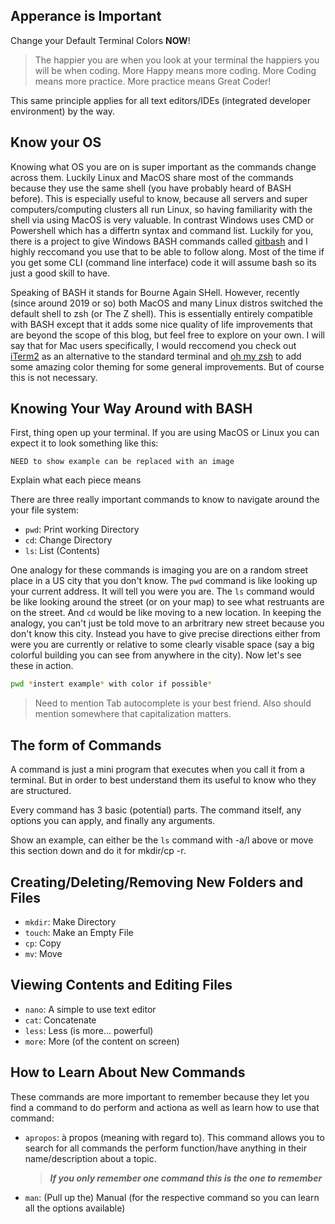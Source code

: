 ## Apperance is Important

Change your Default Terminal Colors **NOW**! 

> The happier you are when you look at your terminal the happiers you will be when coding. More Happy means more coding. More Coding means more practice. More practice means Great Coder!

This same principle applies for all text editors/IDEs (integrated developer environment) by the way. 


## Know your OS

Knowing what OS you are on is super important as the commands change across them. Luckily Linux and MacOS share most of the commands because they use the same shell (you have probably heard of BASH before). This is especially useful to know, because all servers and super computers/computing clusters all run Linux, so having familiarity with the shell via using MacOS is very valuable. In contrast Windows uses CMD or Powershell which has a differtn syntax and command list. Luckily for you, there is a project to give Windows BASH commands called [gitbash](https://gitforwindows.org/) and I highly reccomand you use that to be able to follow along. Most of the time if you get some CLI (command line interface) code it will assume bash so its just a good skill to have. 

Speaking of BASH it stands for Bourne Again SHell. However, recently (since around 2019 or so) both MacOS and many Linux distros switched the default shell to zsh (or The Z shell). This is essentially entirely compatible with BASH except that it adds some nice quality of life improvements that are beyond the scope of this blog, but feel free to explore on your own. I will say that for Mac users specifically, I would reccomend you check out [iTerm2](https://iterm2.com/) as an alternative to the standard terminal and [oh my zsh](https://ohmyz.sh/) to add some amazing color theming for some general improvements. But of course this is not necessary.

## Knowing Your Way Around with BASH

First, thing open up your terminal. If you are using MacOS or Linux you can expect it to look something like this:

```
NEED to show example can be replaced with an image
```
Explain what each piece means

There are three really important commands to know to navigate around the your file system:
- `pwd`: Print working Directory
- `cd`: Change Directory
- `ls`: List (Contents)

One analogy for these commands is imaging you are on a random street place in a US city that you don't know. The `pwd` command is like looking up your current address. It will tell you were you are. The `ls` command would be like looking around the street (or on your map) to see what restruants are on the street. And `cd` would be like moving to a new location. In keeping the analogy, you can't just be told move to an arbritrary new street because you don't know this city. Instead you have to give precise directions either from were you are currently or relative to some clearly visable space (say a big colorful building you can see from anywhere in the city). Now let's see these in action.

```bash
pwd *instert example* with color if possible*
```

> Need to mention Tab autocomplete is your best friend. Also should mention somewhere that capitalization matters. 

## The form of Commands

A command is just a mini program that executes when you call it from  a terminal. But in order to best understand them its useful to know who they are structured. 

Every command has 3 basic (potential) parts. The command itself, any options you can apply, and finally any arguments. 

Show an example, can either be the `ls` command with -a/l above or move this section down and do it for mkdir/cp -r. 

## Creating/Deleting/Removing New Folders and Files

- `mkdir`: Make Directory
- `touch`: Make an Empty File
- `cp`: Copy
- `mv`: Move

## Viewing Contents and Editing Files

- `nano`: A simple to use text editor
- `cat`: Concatenate
- `less`: Less (is more... powerful)
- `more`: More (of the content on screen)

## How to Learn About New Commands

These commands are more important to remember because they let you find a command to do perform and actiona as well as learn how to use that command:

- `apropos`: à propos (meaning with regard to). This command allows you to search for all commands the perform function/have anything in their name/description about a topic. 
  >***If you only remember one command this is the one to remember***
- `man`: (Pull up the) Manual (for the respective command so you can learn all the options available)